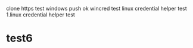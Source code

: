 

clone https test
  windows push ok
  wincred test
  linux credential helper test
  1.linux credential helper test

# test6
